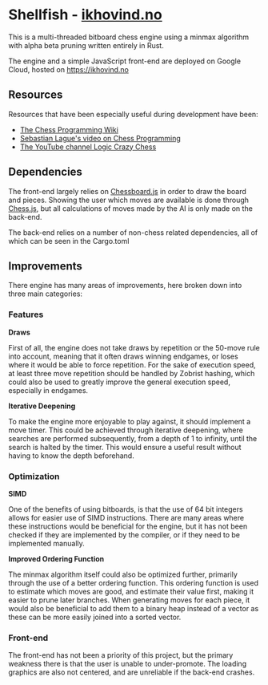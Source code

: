 # Shellfish - [ikhovind.no](https://ikhovind.no)

This is a multi-threaded bitboard chess engine using a minmax algorithm with alpha beta pruning written entirely in Rust. 

The engine and a simple JavaScript front-end are deployed on Google Cloud, hosted on https://ikhovind.no

## Resources

Resources that have been especially useful during development have been:

   * [The Chess Programming Wiki](https://www.chessprogramming.org/)
   * [Sebastian Lague's video on Chess Programming](https://www.youtube.com/watch?v=U4ogK0MIzqk) 
   * [The YouTube channel Logic Crazy Chess](https://www.youtube.com/logiccrazyguide)

## Dependencies

The front-end largely relies on [Chessboard.js](https://chessboardjs.com/) in order to draw the board and pieces. 
Showing the user which moves are available is done through [Chess.js](https://github.com/jhlywa/chess.js), but all calculations of moves made by the AI is only made on the back-end.

The back-end relies on a number of non-chess related dependencies, all of which can be seen in the Cargo.toml

## Improvements
There engine has many areas of improvements, here broken down into three main categories:

### Features

**Draws**

First of all, the engine does not take draws by repetition or the 50-move rule into account, meaning that it often draws winning endgames, or loses where it would be able to force repetition. For the sake of execution speed, at least three move repetition should be handled by Zobrist hashing, which could also be used to greatly improve the general execution speed, especially in endgames.

**Iterative Deepening**

To make the engine more enjoyable to play against, it should implement a move timer. This could be achieved through iterative deepening, where searches are performed subsequently, from a depth of 1 to infinity, until the search is halted by the timer. This would ensure a useful result without having to know the depth beforehand. 

### Optimization

**SIMD**

One of the benefits of using bitboards, is that the use of 64 bit integers allows for easier use of SIMD instructions. There are many areas where these instructions would be beneficial for the engine, but it has not been checked if they are implemented by the compiler, or if they need to be implemented manually.

**Improved Ordering Function**

The minmax algorithm itself could also be optimized further, primarily through the use of a better ordering function. This ordering function is used to estimate which moves are good, and estimate their value first, making it easier to prune later branches. When generating moves for each piece, it would also be beneficial to add them to a binary heap instead of a vector as these can be more easily joined into a sorted vector. 

### Front-end

The front-end has not been a priority of this project, but the primary weakness there is that the user is unable to under-promote. The loading graphics are also not centered, and are unreliable if the back-end crashes.
